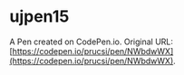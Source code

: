 # ujpen15

A Pen created on CodePen.io. Original URL: [https://codepen.io/prucsi/pen/NWbdwWX](https://codepen.io/prucsi/pen/NWbdwWX).


